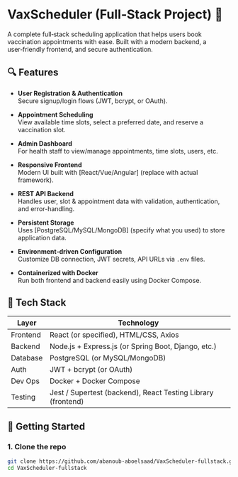 # VaxScheduler (Full‑Stack Project) 💉

A complete full‑stack scheduling application that helps users book vaccination appointments with ease. Built with a modern backend, a user‑friendly frontend, and secure authentication.

## 🔍 Features

- **User Registration & Authentication**  
  Secure signup/login flows (JWT, bcrypt, or OAuth).

- **Appointment Scheduling**  
  View available time slots, select a preferred date, and reserve a vaccination slot.

- **Admin Dashboard**  
  For health staff to view/manage appointments, time slots, users, etc.

- **Responsive Frontend**  
  Modern UI built with [React/Vue/Angular] (replace with actual framework).

- **REST API Backend**  
  Handles user, slot & appointment data with validation, authentication, and error-handling.

- **Persistent Storage**  
  Uses [PostgreSQL/MySQL/MongoDB] (specify what you used) to store application data.

- **Environment‑driven Configuration**  
  Customize DB connection, JWT secrets, API URLs via `.env` files.

- **Containerized with Docker**  
  Run both frontend and backend easily using Docker Compose.

## 🎯 Tech Stack

| Layer       | Technology               |
|-------------|--------------------------|
| Frontend    | React (or specified), HTML/CSS, Axios |
| Backend     | Node.js + Express.js (or Spring Boot, Django, etc.) |
| Database    | PostgreSQL (or MySQL/MongoDB) |
| Auth        | JWT + bcrypt (or OAuth) |
| Dev Ops     | Docker + Docker Compose |
| Testing     | Jest / Supertest (backend), React Testing Library (frontend) |

## 🚀 Getting Started

### 1. Clone the repo
```bash
git clone https://github.com/abanoub‑aboelsaad/VaxScheduler‑fullstack.git
cd VaxScheduler-fullstack
